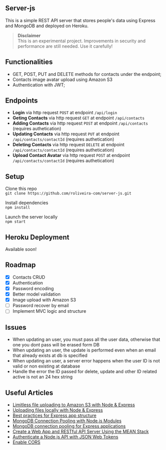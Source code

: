 ## Server-js
This is a simple REST API server that stores people's data using Express and MongoDB and deployed on Heroku.  

> **Disclaimer**  
> This is an experimental project. Improvements in security and performance are still needed. Use it carefully!

## Functionalities
- GET, POST, PUT and DELETE methods for contacts under the endpoint;
- Contacts image avatar upload using Amazon S3
- Authentication with JWT;

## Endpoints
- **Login** via http request `POST` at endpoint `/api/login`
- **Geting Contacts** via http request `GET` at endpoint `/api/contacts`
- **Adding Contacts** via http request `POST` at endpoint `/api/contacts` (requires authetication)
- **Updating Contacts** via http request `PUT` at endpoint `/api/contacts/contactId` (requires authetication)
- **Deleting Contacts** via http request `DELETE` at endpoint `/api/contacts/contactId` (requires authetication)
- **Upload Contact Avatar** via http request `POST` at endpoint `/api/contacts/contactId` (requires authetication)

## Setup
Clone this repo  
`git clone https://github.com/roliveira-com/server-js.git`  

Install dependencies  
`npm install`  

Launch the server locally  
`npm start`  

## Heroku Deployment
Available soon!

## Roadmap
- [x] Contacts CRUD
- [x] Authentication
- [x] Password encoding
- [x] Better model validation
- [x] Image upload with Amazon S3
- [ ] Password recover by email
- [ ] Implement MVC logic and structure

## Issues

- When updating an user, you must pass all the user data, otherwise that one you dont pass will be erased form DB 
- When updating an user, the update is performed even when an email that already exists at db is specified
- When updating an user, a server error happens when the user ID is not valid or non existing at database
- Handle the error the ID passed for delete, update and other ID related active is not an 24 hex string

## Useful Articles
- [Limitless file uploading to Amazon S3 with Node & Express](https://www.terlici.com/2015/05/23/uploading-files-S3.html)
- [Uploading files locally with Node & Express](https://www.terlici.com/2015/05/16/uploading-files-locally.html)
- [Best practices for Express app structure](https://www.terlici.com/2014/08/25/best-practices-express-structure.html)
- [MongoDB Connection Pooling with Node.js Modules](https://wesleytsai.io/2015/08/02/mongodb-connection-pooling-in-nodejs/)
- [MongoDB connection pooling for Express applications](https://blog.mlab.com/2017/05/mongodb-connection-pooling-for-express-applications/)
- [Create a Web App and RESTful API Server Using the MEAN Stack](https://devcenter.heroku.com/articles/mean-apps-restful-api)
- [Authenticate a Node.js API with JSON Web Tokens](https://scotch.io/tutorials/authenticate-a-node-js-api-with-json-web-tokens)
- [Enable CORS](https://github.com/expressjs/cors#simple-usage-enable-all-cors-requests)
